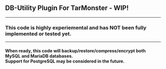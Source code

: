 <h2> DB-Utility Plugin For TarMonster - WIP!</h2>
<hr>
<h3> This code is highly experiemental and has NOT been fully implemented or tested yet.</h3>
<hr>
<h4> When ready, this code will backup/restore/compress/encrypt both MySQL and MariaDB databases. 
<br>
Support for PostgreSQL may be considered in the future.</h4>
